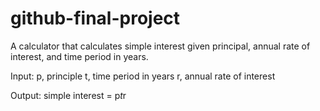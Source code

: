 # github-final-project

A calculator that calculates simple interest given principal, annual rate of interest, and time period in years.

Input:
  p, principle
  t, time period in years
  r, annual rate of interest

Output:
  simple interest = p*t*r
